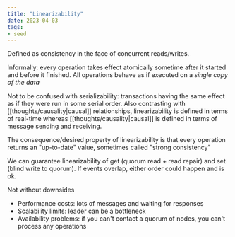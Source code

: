 ```yaml
---
title: "Linearizability"
date: 2023-04-03
tags:
- seed
---
```


Defined as consistency in the face of concurrent reads/writes.

Informally: every operation takes effect atomically sometime after it started and before it finished. All operations behave as if executed on a *single copy of the data*

Not to be confused with serializability: transactions having the same effect as if they were run in some serial order. Also contrasting with [[thoughts/causality|causal]] relationships, linearizability is defined in terms of real-time whereas [[thoughts/causality|causal]] is defined in terms of message sending and receiving.

The consequence/desired property of linearizability is that every operation returns an "up-to-date" value, sometimes called "strong consistency"

We can guarantee linearizability of get (quorum read + read repair) and set (blind write to quorum). If events overlap, either order could happen and is ok.

Not without downsides
- Performance costs: lots of messages and waiting for responses
- Scalability limits: leader can be a bottleneck
- Availability problems: if you can't contact a quorum of nodes, you can't process any operations
